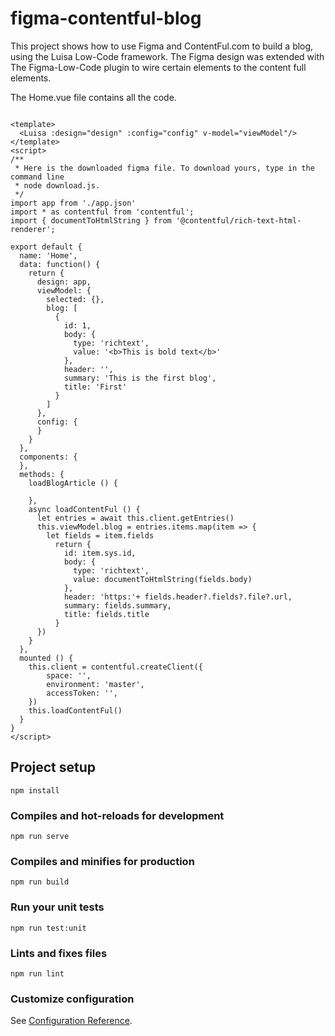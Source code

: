 # figma-contentful-blog

This project shows how to use Figma and ContentFul.com to build a blog, using the Luisa Low-Code framework. 
The Figma design was extended with The Figma-Low-Code plugin to wire certain elements to the content full elements.

The Home.vue file contains all the code.


```vue

<template>
  <Luisa :design="design" :config="config" v-model="viewModel"/>
</template>
<script>
/**
 * Here is the downloaded figma file. To download yours, type in the command line
 * node download.js.
 */
import app from './app.json'
import * as contentful from 'contentful';
import { documentToHtmlString } from '@contentful/rich-text-html-renderer';

export default {
  name: 'Home',
  data: function() {
    return {
      design: app,
      viewModel: {
        selected: {},
        blog: [
          {
            id: 1,
            body: {
              type: 'richtext',
              value: '<b>This is bold text</b>'
            },
            header: '',
            summary: 'This is the first blog',
            title: 'First'
          }
        ]
      },
      config: {
      }
    }
  },
  components: {
  },
  methods: {
    loadBlogArticle () {

    },
    async loadContentFul () {
      let entries = await this.client.getEntries()
      this.viewModel.blog = entries.items.map(item => {
        let fields = item.fields
          return {
            id: item.sys.id,
            body: {
              type: 'richtext',
              value: documentToHtmlString(fields.body)
            },
            header: 'https:'+ fields.header?.fields?.file?.url,
            summary: fields.summary,
            title: fields.title
          }
      })
    }
  },
  mounted () {
    this.client = contentful.createClient({
        space: '',
        environment: 'master',
        accessToken: '',
    })
    this.loadContentFul()
  }
}
</script>

```

## Project setup
```
npm install
```

### Compiles and hot-reloads for development
```
npm run serve
```

### Compiles and minifies for production
```
npm run build
```

### Run your unit tests
```
npm run test:unit
```

### Lints and fixes files
```
npm run lint
```

### Customize configuration
See [Configuration Reference](https://cli.vuejs.org/config/).
